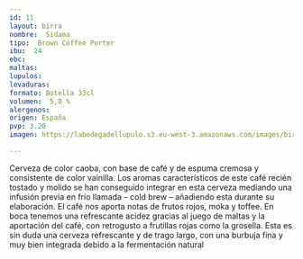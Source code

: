 ```yaml
---
id: 11
layout: birra
nombre:  Sidama
tipo:  Brown Coffee Porter
ibu:  24
ebc:
maltas: 
lupulos: 
levaduras: 
formato: Botella 33cl
volumen:  5,8 %
alergenos: 
origen: España
pvp: 3.20
imagen: https://labodegadellupulo.s3.eu-west-3.amazonaws.com/images/birras/sidama.jpg

---
```

Cerveza de color caoba, con base de café y de espuma cremosa y consistente de color vainilla. Los aromas característicos de este café recién tostado y molido se han conseguido integrar en esta cerveza mediando una infusión previa en frio llamada – cold brew – añadiendo esta durante su elaboración. El café nos aporta notas de frutos rojos, moka y toffee. En boca tenemos una refrescante acidez gracias al juego de maltas y la aportación del café, con retrogusto a frutillas rojas como la grosella. Esta es sin duda una cerveza refrescante y de trago largo, con una burbuja fina y muy bien integrada debido a la fermentación natural





















